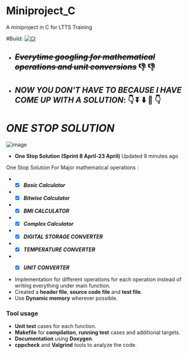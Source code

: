 # Miniproject_C
A miniproject in C for LTTS Training

#Build:
[![CI](https://github.com/syedbasitahmad/ltts_project/actions/workflows/main.yml/badge.svg?branch=main)](https://github.com/syedbasitahmad/ltts_project/actions/workflows/main.yml)

* ## **_~~Everytime googling for mathematical operations and unit conversions~~_** 👎 👎 
* ## **_NOW YOU DON'T HAVE TO BECAUSE I HAVE COME UP WITH A SOLUTION_**: 👇 ⏬ ⬇️ 🔽 👇 
# _ONE STOP SOLUTION_
![image](https://user-images.githubusercontent.com/65653522/114425480-bd874e80-9bd6-11eb-9447-66dd98a6be00.png)


* **One Stop Solution (Sprint 8 April-23 April)**
 Updated 9 minutes ago

One Stop Solution For Major mathematical operations :
* - [x] **_Basic Calculator_** 
* - [x] **_Bitwise Calculator_** 
* - [x] **_BMI CALCULATOR_** 
* - [x] **_Complex Calculator_** 
* - [x] **_DIGITAL STORAGE CONVERTER_** 
* - [x] **_TEMPERATURE CONVERTER_** 
* - [x] **_UNIT CONVERTER_**



* Implementation for different operations for each operation instead of writing everything under main function.
* Created a **header file**,  **source code file** and **test file**.
* Use **Dynamic memory** wherever possible.

### Tool usage
* **Unit test** cases for each function.
* **Makefile** for **compilation**, **running test** cases and additional targets.
* **Documentation** using **Doxygen**.
* **cppcheck** and **Valgrind** tools to analyze the code.
